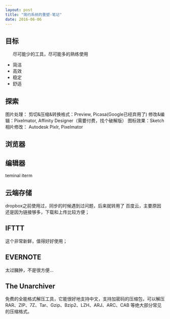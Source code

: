 ```yaml
---
layout: post
title: "简约系统的重塑-笔记"
date: 2016-06-06
---
```


## 目标

<ul>
<p>尽可能少的工具，尽可能多的熟练使用</p>
<li>简洁</li>
<li>高效</li>
<li>稳定</li>
<li>舒适</li>
</ul>


## 探索
图片处理：
剪切&压缩&转换格式：Preview, Picasa(Google已经弃用了)
修改&编辑：Pixelmator, Affinity Designer（需要付费，找个破解版）
图标效果：Sketch
相片修改： Autodesk Pixlr, Pixelmator

## 浏览器

## 编辑器
teminal
iterm

## 云端存储
dropbox之前使用过，同步的时候遇到过问题，后来就转用了 百度云，主要原因还是因为链接够多，下载和上传比较方便；

## IFTTT
这个非常新鲜，值得好好使用；

## EVERNOTE
太过臃肿，不是很方便...


## The Unarchiver 
免费的全能格式解压工具，它能很好地支持中文，支持加密码的压缩包，可以解压RAR、ZIP、7Z、Tar、Gzip、Bzip2、LZH、ARJ、ARC、CAB 等绝大部分常见的压缩格式。











